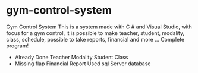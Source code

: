 # gym-control-system
Gym Control System
This is a system made with C # and Visual Studio, with focus for a gym control, it is possible to make teacher, student, modality, class, schedule, possible to take reports, financial and more ...
Complete program!
- Already Done
Teacher
Modality
Student
Class
- Missing flap
Financial
Report
Used sql Server database
